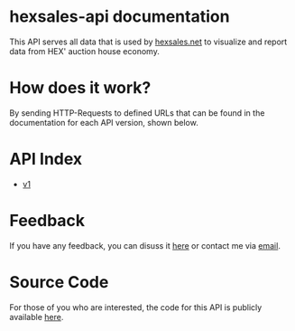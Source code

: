 # hexsales-api documentation
This API serves all data that is used by <a href="https://hexsales.net">hexsales.net</a> to visualize and report data
from HEX' auction house economy. 

# How does it work?
By sending HTTP-Requests to defined URLs that can be found in the documentation for each API version, shown below.

# API Index

* [v1](v1/index.html)

# Feedback
If you have any feedback, you can disuss it [here](http://board.hex.gameforge.com/index.php?thread/46438-hexsales-api/) or contact me via [email](mailto:me@maximumstock.net).

# Source Code
For those of you who are interested, the code for this API is publicly available [here](https://www.github.com/maximumstock/hexsales-api.git).

